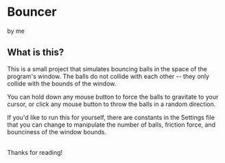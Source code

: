 # Bouncer
by me

## What is this?
This is a small project that simulates bouncing balls in the space of the program's window. The balls do not collide with each other -- they only collide with the bounds of the window.</p>
You can hold down any mouse button to force the balls to gravitate to your cursor, or click any mouse button to 
throw the balls in a random direction.</p>
If you'd like to run this for yourself, there are constants in the Settings file that you can change to manipulate the number of balls, friction force, and bounciness of the window bounds.</p></br>
Thanks for reading!
